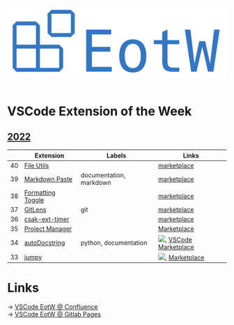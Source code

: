 <center>
<img src="https://raw.githubusercontent.com/jannismain/vscode-extension-of-the-week/main/img/banner.png" width=543>
</center>
</br>

# VSCode Extension of the Week

<!-- toc-begin -->

## [2022](VSCode%20Extension%20of%20the%20Week/2022)

|     | Extension | Labels | Links |
| --- | --------- | ------ | ----- |
| 40 | [File Utils](VSCode%20Extension%20of%20the%20Week/2022/40_vscode-fileutils.md) |  | [marketplace](https://marketplace.visualstudio.com/items?itemName=sleistner.vscode-fileutils)
| 39 | [Markdown Paste](VSCode%20Extension%20of%20the%20Week/2022/39_vscode-markdown-paste-image.md) | documentation, markdown | [marketplace](https://marketplace.visualstudio.com/items?itemName=telesoho.vscode-markdown-paste-image)
| 38 | [Formatting Toggle](VSCode%20Extension%20of%20the%20Week/2022/38_vscode-status-bar-format-toggle.md) |  | [marketplace](https://marketplace.visualstudio.com/items?itemName=tombonnike.vscode-status-bar-format-toggle)
| 37 | [GitLens](VSCode%20Extension%20of%20the%20Week/2022/37_gitlens.md) | git | [marketplace](https://marketplace.visualstudio.com/items?itemName=eamodio.gitlens)
| 36 | [csak-ext-timer](VSCode%20Extension%20of%20the%20Week/2022/36_csak-ext-timer.md) |  | [marketplace](https://marketplace.visualstudio.com/items?itemName=csakaszamok.csak-ext-timer)
| 35 | [Project Manager](VSCode%20Extension%20of%20the%20Week/2022/35_project-manager.md) |  | [Marketplace](https://marketplace.visualstudio.com/items?itemName=alefragnani.project-manager)
| 34 | [autoDocstring](VSCode%20Extension%20of%20the%20Week/2022/34_autoDocstring.md) | python, documentation | [![][github]](https://github.com/NilsJPWerner/autoDocstring), [VSCode Marketplace](https://marketplace.visualstudio.com/items?itemName=njpwerner.autodocstring)
| 33 | [jumpy](VSCode%20Extension%20of%20the%20Week/2022/33_jumpy.md) |  | [![][github]](https://github.com/wmaurer/vscode-jumpy), [Marketplace](https://marketplace.visualstudio.com/items?itemName=wmaurer.vscode-jumpy)

<!-- toc-end -->

# Links

→ [VSCode EotW @ Confluence](https://intern.iis.fhg.de/x/GiQsEg)\
→ [VSCode EotW @ Gitlab Pages](http://mkj.pages.fraunhofer.de/vscode-extension-of-the-week)

<!-- icon-begin -->
[macos]: img/apple.svg
[win]: img/win.svg
[github]: img/github.svg
<!-- icon-end -->
